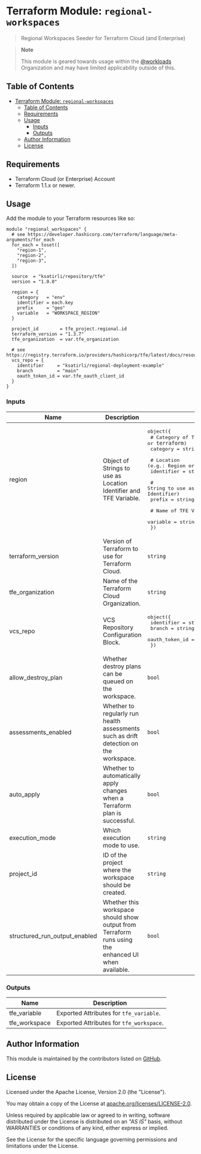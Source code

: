 # Terraform Module: `regional-workspaces`

> Regional Workspaces Seeder for Terraform Cloud (and Enterprise)

> **Note**
>
> This module is geared towards usage within the [@workloads](https://github.com/workloads/) Organization and may have limited applicability outside of this.


## Table of Contents

<!-- TOC -->
* [Terraform Module: `regional-workspaces`](#terraform-module--regional-workspaces)
  * [Table of Contents](#table-of-contents)
  * [Requirements](#requirements)
  * [Usage](#usage)
    * [Inputs](#inputs)
    * [Outputs](#outputs)
  * [Author Information](#author-information)
  * [License](#license)
<!-- TOC -->

## Requirements

* Terraform Cloud (or Enterprise) Account
* Terraform 1.1.x or newer.

## Usage

Add the module to your Terraform resources like so:

```hcl
module "regional_workspaces" {
  # see https://developer.hashicorp.com/terraform/language/meta-arguments/for_each
  for_each = toset([
    "region-1",
    "region-2",
    "region-3",
  ])

  source  = "ksatirli/repository/tfe"
  version = "1.0.0"

  region = {
    category   = "env"
    identifier = each.key
    prefix     = "geo"
    variable   = "WORKSPACE_REGION"
  }

  project_id        = tfe_project.regional.id
  terraform_version = "1.3.7"
  tfe_organization  = var.tfe_organization

  # see https://registry.terraform.io/providers/hashicorp/tfe/latest/docs/resources/workspace#identifier
  vcs_repo = {
    identifier     = "ksatirli/regional-deployment-example"
    branch         = "main"
    oauth_token_id = var.tfe_oauth_client_id
  }
}
```

<!-- BEGIN_TF_DOCS -->
### Inputs

| Name | Description | Type | Default | Required |
|------|-------------|------|---------|:--------:|
| region | Object of Strings to use as Location Identifier and TFE Variable. | <pre>object({<br>    # Category of TFE Variable (e.g.: `env` or `terraform`)<br>    category = string<br><br>    # Location (e.g.: Region or Geography) Identifier<br>    identifier = string<br><br>    # String to use as Regional Workspace prefix (e.g.: Provider Identifier)<br>    prefix = string<br><br>    # Name of TFE Variable<br>    variable = string<br>  })</pre> | n/a | yes |
| terraform_version | Version of Terraform to use for Terraform Cloud. | `string` | n/a | yes |
| tfe_organization | Name of the Terraform Cloud Organization. | `string` | n/a | yes |
| vcs_repo | VCS Repository Configuration Block. | <pre>object({<br>    identifier     = string<br>    branch         = string<br>    oauth_token_id = string<br>  })</pre> | n/a | yes |
| allow_destroy_plan | Whether destroy plans can be queued on the workspace. | `bool` | `true` | no |
| assessments_enabled | Whether to regularly run health assessments such as drift detection on the workspace. | `bool` | `true` | no |
| auto_apply | Whether to automatically apply changes when a Terraform plan is successful. | `bool` | `true` | no |
| execution_mode | Which execution mode to use. | `string` | `"remote"` | no |
| project_id | ID of the project where the workspace should be created. | `string` | `null` | no |
| structured_run_output_enabled | Whether this workspace should show output from Terraform runs using the enhanced UI when available. | `bool` | `true` | no |

### Outputs

| Name | Description |
|------|-------------|
| tfe_variable | Exported Attributes for `tfe_variable`. |
| tfe_workspace | Exported Attributes for `tfe_workspace`. |
<!-- END_TF_DOCS -->

## Author Information

This module is maintained by the contributors listed on [GitHub](https://github.com/ksatirli/terraform-tfe-regional-workspaces/graphs/contributors).

## License

Licensed under the Apache License, Version 2.0 (the "License").

You may obtain a copy of the License at [apache.org/licenses/LICENSE-2.0](http://www.apache.org/licenses/LICENSE-2.0).

Unless required by applicable law or agreed to in writing, software distributed under the License is distributed on an _"AS IS"_ basis, without WARRANTIES or conditions of any kind, either express or implied.

See the License for the specific language governing permissions and limitations under the License.
